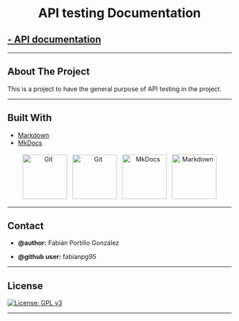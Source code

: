 <div id="top"></div>

  <h1 align="center">API testing Documentation</>

## [**- API documentation**](https://github.com/fabianpg95/apiTesting-material)

___
<!-- ABOUT THE PROJECT -->
## **About The Project**

This is a project to have the general purpose of API testing in the project.

___
## **Built With**

* [Markdown](https://www.markdownguide.org/basic-syntax/)
* [MkDocs](https://www.mkdocs.org/)

<p align="center">
<img src="https://raw.githubusercontent.com/jmnote/z-icons/master/svg/git.svg" alt="Git" height="100" width="100" style="vertical-align:top; margin:4px">  <!-- Git -->
<img src="https://pngset.com/images/github-logo-label-text-symbol-transparent-png-2425199.png" alt="Git" height="100" width="100" style="vertical-align:top; margin:4px">  <!-- Github -->
<img src="https://ikerlandajuela.files.wordpress.com/2017/12/mkdocs.png" alt="MkDocs" height="100" width="100" style="vertical-align:top; margin:4px"> <!-- MkDocs -->
<img src="https://encrypted-tbn0.gstatic.com/images?q=tbn:ANd9GcT6wjuO9kjDU6J_zzq8M6cnmWD_V2wHthKHZWpRkfkS9ssEuYxEoiGQHF1mKgzPEXhR0zk&usqp=CAU" alt="Markdown" height="100" width="100" style="vertical-align:top; margin:4px"> <!-- Markdown -->
</p>

___
<!-- CONTACT -->
## **Contact**

* **@author:** Fabián Portillo González 

* **@github user:** fabianpg95
<!-- LICENSE -->
___

## **License**

[![License: GPL v3](https://img.shields.io/badge/License-GPLv3-blue.svg)](https://www.gnu.org/licenses/gpl-3.0)

___
